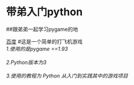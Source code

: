 # 带弟入门python
##跟弟弟一起学习pygame的地

[百度]
#这是一个简单的打飞机游戏
<br>*1.使用的是pygame ==1.93*</br>
<br>*2.Python版本为3*</br>
<br>*3.使用的教程为 Python 从入门到实践其中的游戏项目*</br>

[百度]:www.baidu.com

